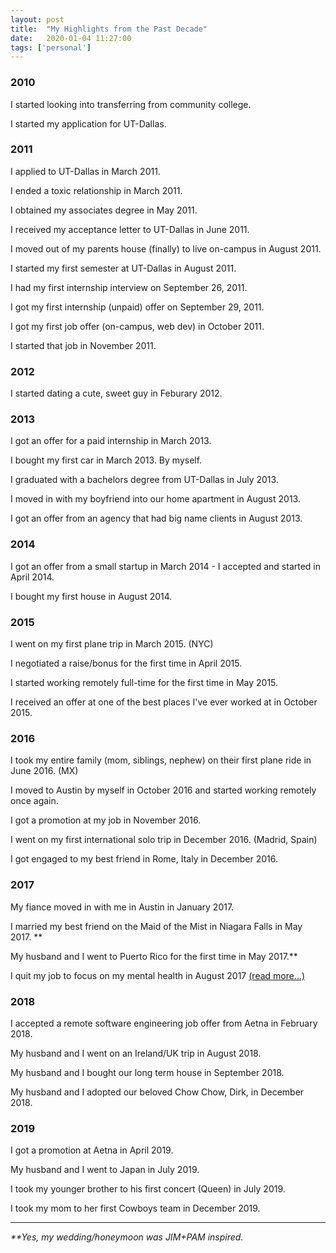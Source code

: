 ```yaml
---
layout: post
title:  "My Highlights from the Past Decade"
date:   2020-01-04 11:27:00
tags: ['personal']
---
```


### 2010

I started looking into transferring from community college.

I started my application for UT-Dallas.

### 2011
I applied to UT-Dallas in March 2011.

I ended a toxic relationship in March 2011.

I obtained my associates degree in May 2011.

I received my acceptance letter to UT-Dallas in June 2011.

I moved out of my parents house (finally) to live on-campus in August 2011.

I started my first semester at UT-Dallas in August 2011.

I had my first internship interview on September 26, 2011.

I got my first internship (unpaid) offer on September 29, 2011.

I got my first job offer (on-campus, web dev) in October 2011.

I started that job in November 2011.

### 2012

I started dating a cute, sweet guy in Feburary 2012.

### 2013
I got an offer for a paid internship in March 2013.

I bought my first car in March 2013. By myself.

I graduated with a bachelors degree from UT-Dallas in July 2013.

I moved in with my boyfriend into our home apartment in August 2013.

I got an offer from an agency that had big name clients in August 2013.

### 2014

I got an offer from a small startup in March 2014 - I accepted and started in April 2014.

I bought my first house in August 2014.

### 2015

I went on my first plane trip in March 2015. (NYC)

I negotiated a raise/bonus for the first time in April 2015.

I started working remotely full-time for the first time in May 2015.

I received an offer at one of the best places I've ever worked at in October 2015.

### 2016

I took my entire family (mom, siblings, nephew) on their first plane ride in June 2016. (MX)

I moved to Austin by myself in October 2016 and started working remotely once again.

I got a promotion at my job in November 2016.

I went on my first international solo trip in December 2016. (Madrid, Spain)

I got engaged to my best friend in Rome, Italy in December 2016.

### 2017

My fiance moved in with me in Austin in January 2017.

I married my best friend on the Maid of the Mist in Niagara Falls in May 2017. **

My husband and I went to Puerto Rico for the first time in May 2017.**

I quit my job to focus on my mental health in August 2017 <a href="/blog/2017/09-20-why-i-am-currently-a-free-agent/">(read more...)</a>

### 2018

I accepted a remote software engineering job offer from Aetna in February 2018.

My husband and I went on an Ireland/UK trip in August 2018.

My husband and I bought our long term house in September 2018.

My husband and I adopted our beloved Chow Chow, Dirk, in December 2018.

### 2019

I got a promotion at Aetna in April 2019.

My husband and I went to Japan in July 2019.

I took my younger brother to his first concert (Queen) in July 2019.

I took my mom to her first Cowboys team in December 2019.


<hr />

_**Yes, my wedding/honeymoon was JIM+PAM inspired._